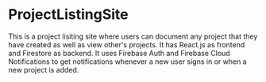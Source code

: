 # ProjectListingSite

This is a project lisiting site where users can document any project that they have created as well as view other's projects. It has React.js as frontend and Firestore as backend. It uses Firebase Auth and Firebase Cloud Notifications to get notifications whenever a new user signs in or when a new project is added.
